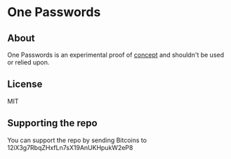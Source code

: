 # One Passwords

## About

One Passwords is an experimental proof of [concept](https://panossakkos.github.io/tech/2015/11/01/one-passwords.html)
and shouldn't be used or relied upon.

## License

MIT

## Supporting the repo

You can support the repo by sending Bitcoins to 12iX3g7RbqZHxfLn7sX19AnUKHpukW2eP8
